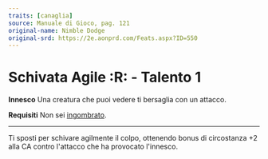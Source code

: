 ```yaml
---
traits: [canaglia]
source: Manuale di Gioco, pag. 121
original-name: Nimble Dodge
original-srd: https://2e.aonprd.com/Feats.aspx?ID=550
---
```


# Schivata Agile :R: - Talento 1

**Innesco** Una creatura che puoi vedere ti bersaglia con un attacco.

**Requisiti** Non sei [ingombrato](/condizioni/ingombrato).

---

Ti sposti per schivare agilmente il colpo, ottenendo bonus di circostanza +2
alla CA contro l'attacco che ha provocato l'innesco.
